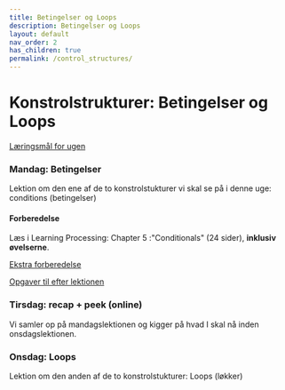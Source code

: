 ```yaml
---
title: Betingelser og Loops
description: Betingelser og Loops
layout: default
nav_order: 2
has_children: true
permalink: /control_structures/
---
```


# Konstrolstrukturer: Betingelser og Loops
[Læringsmål for ugen](./learningobjectives.md)

### Mandag: Betingelser
Lektion om den ene af de to konstrolstukturer vi skal se på i denne uge: conditions (betingelser)

#### Forberedelse
Læs i Learning Processing: Chapter 5 :"Conditionals" (24 sider), **inklusiv øvelserne**.

[Ekstra forberedelse](./resources.md)


[Opgaver til efter lektionen](https://github.com/Dat1Cphbusiness/Mandagsopgaver/blob/main/1.md)

### Tirsdag: recap + peek (online)
Vi samler op på mandagslektionen og kigger på hvad I skal nå inden onsdagslektionen.

### Onsdag: Loops
Lektion om den anden af de to konstrolstukturer: Loops (løkker)
